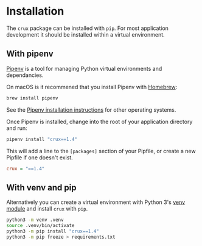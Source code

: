# Installation

The `crux` package can be installed with `pip`. For most application development it should be installed within a virtual environment.

## With pipenv

[Pipenv](https://pipenv.readthedocs.io/en/latest/) is a tool for managing Python virtual environments and dependancies.

On macOS is it recommened that you install Pipenv with [Homebrew](https://brew.sh/):

```bash
brew install pipenv
```

See the [Pipenv installation instructions](https://pipenv.readthedocs.io/en/latest/install/) for other operating systems.

Once Pipenv is installed, change into the root of your application directory and run:

```bash
pipenv install "crux==1.4"
```

This will add a line to the `[packages]` section of your Pipfile, or create a new Pipfile if one doesn't exist.

```ini
crux = "==1.4"
```

## With venv and pip

Alternatively you can create a virtual environment with Python 3's [venv module](https://docs.python.org/3/tutorial/venv.html) and install `crux` with `pip`.

```bash
python3 -m venv .venv
source .venv/bin/activate
python3 -m pip install "crux==1.4"
python3 -m pip freeze > requirements.txt
```
